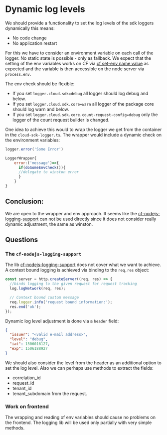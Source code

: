 # Dynamic log levels

We should provide a functionality to set the log levels of the sdk loggers dynamically this means:

- No code change
- No application restart

For this we have to consider an environment variable on each call of the logger.
No static state is possible - only as fallback.
We expect that the setting of the env variables works on CF via [cf set-env name value](https://docs.cloudfoundry.org/devguide/deploy-apps/environment-variable.html#app-system-env)
as expected and the variable is then accessible on the node server via `process.env`.

The env check should be flexible:

- If you set `logger.cloud.sdk=debug` all logger should log debug and below.
- If you set `logger.cloud.sdk.core=warn` all logger of the package core should log warn and below.
- If you set `logger.cloud.sdk.core.count-request-config=debug` only the logger of the count request builder is changed.

One idea to achieve this would to wrap the logger we get from the container in the `cloud-sdk-logger.ts`.
The wrapper would include a dynamic check on the environment variables:

```js
logger.error('Some Error')

LoggerWrapper{
    error:('message')=>{
      if(doSomeEnvCheck()){
      //delegate to winston error
      }
    }
}
```

## Conclusion:

We are open to the wrapper and env approach.
It seems like the [cf-nodejs-logging-support](https://github.com/SAP/cf-nodejs-logging-support) can not be used directly since it does not consider really dynamic adjustment, the same as winston.

## Questions

### The `cf-nodejs-logging-support`

The lib [cf-nodejs-logging-support](https://github.com/SAP/cf-nodejs-logging-support) does not cover what we want to achieve.
A context bound logging is achieved via binding to the `req,res` object:

```js
const server = http.createServer((req, res) => {
  //binds logging to the given request for request tracking
  log.logNetwork(req, res);

  // Context bound custom message
  req.logger.info('request bound information:');
  res.end('ok');
});
```

Dynamic log level adjustment is done via a `header` field:

```json
{
  "issuer": "<valid e-mail address>",
  "level": "debug",
  "iat": 1506016127,
  "exp": 1506188927
}
```

We should also consider the level from the header as an additional option to set the log level.
Also we can perhaps use methods to extract the fields:

- correlation_id
- request_id
- tenant_id
- tenant_subdomain
  from the request.

### Work on frontend

The wrapping and reading of env variables should cause no problems on the frontend.
The logging lib will be used only partially with very simple methods.

